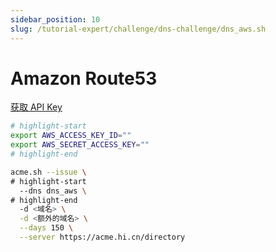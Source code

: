 ```yaml
---
sidebar_position: 10
slug: /tutorial-expert/challenge/dns-challenge/dns_aws.sh
---
```


# Amazon Route53

<p><a href="https://console.aws.amazon.com/iam/" className="button button--secondary button--lg text--no-decoration">获取 API Key</a></p>


```bash
# highlight-start
export AWS_ACCESS_KEY_ID=""
export AWS_SECRET_ACCESS_KEY=""
# highlight-end

acme.sh --issue \
# highlight-start
  --dns dns_aws \
# highlight-end
  -d <域名> \
  -d <额外的域名> \
  --days 150 \
  --server https://acme.hi.cn/directory
```
